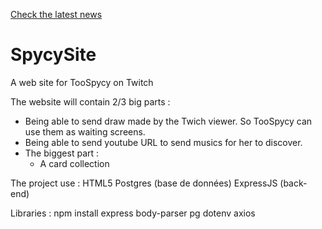[Check the latest news](News.md)

# SpycySite
A web site for TooSpycy on Twitch

The website will contain 2/3 big parts : 
- Being able to send draw made by the Twich viewer. So TooSpycy can use them as waiting screens.
- Being able to send youtube URL to send musics for her to discover.
- The biggest part :
    - A card collection
 
The project use : 
HTML5
Postgres (base de données)
ExpressJS (back-end)

Libraries : 
npm install express body-parser pg dotenv axios
